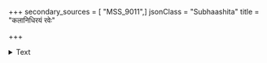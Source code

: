 +++
secondary_sources = [ "MSS_9011",]
jsonClass = "Subhaashita"
title = "कलानिधिरयं रवेः"

+++

<details><summary>Text</summary>

कलानिधिरयं रवेः समुपलभ्य रूपं स्वयं दिनान्तसमयेऽस्पृशत् सपदि पद्मिनीं रागवान्।  
धवान्यकरसंगमान्मुकुलितेति पूर्वाकृतिं समीक्ष्य जहसुः प्रिया ध्रुवमभूदतः पाण्डुरः॥
</details>
